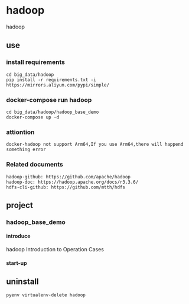 # hadoop

hadoop

## use

### install requirements

    cd big_data/hadoop
    pip install -r requirements.txt -i https://mirrors.aliyun.com/pypi/simple/

### docker-compose run hadoop

    cd big_data/hadoop/hadoop_base_demo
    docker-compose up -d

### attiontion

    docker-hadoop not support Arm64,If you use Arm64,there will happend something error

### Related documents

    hadoop-github: https://github.com/apache/hadoop
    hadoop-doc: https://hadoop.apache.org/docs/r3.3.6/
    hdfs-cli-github: https://github.com/mtth/hdfs

## project

### hadoop_base_demo

#### introduce

hadoop Introduction to Operation Cases

#### start-up

## uninstall

    pyenv virtualenv-delete hadoop

